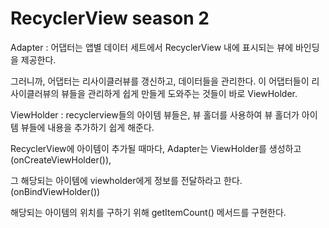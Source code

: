 # RecyclerView season 2

Adapter : 어댑터는 앱별 데이터 세트에서 RecyclerView 내에 표시되는 뷰에 바인딩을 제공한다.

그러니까, 어댑터는 리사이클러뷰를 갱신하고, 데이터들을 관리한다.
이 어댑터들이 리사이클러뷰의 뷰들을 관리하게 쉽게 만들게 도와주는 것들이 바로 ViewHolder.

ViewHolder : recyclerview들의 아이템 뷰들은, 뷰 홀더를 사용하여 뷰 홀더가 아이템 뷰들에 내용을 추가하기 쉽게 해준다.

RecyclerView에 아이템이 추가될 때마다,
Adapter는 ViewHolder를 생성하고(onCreateViewHolder()),

그 해당되는 아이템에 viewholder에게 정보를 전달하라고 한다.
(onBindViewHolder())

해당되는 아이템의 위치를 구하기 위해 getItemCount() 메서드를 구현한다.

